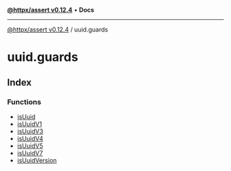 [**@httpx/assert v0.12.4**](../README.md) • **Docs**

***

[@httpx/assert v0.12.4](../README.md) / uuid.guards

# uuid.guards

## Index

### Functions

- [isUuid](functions/isUuid.md)
- [isUuidV1](functions/isUuidV1.md)
- [isUuidV3](functions/isUuidV3.md)
- [isUuidV4](functions/isUuidV4.md)
- [isUuidV5](functions/isUuidV5.md)
- [isUuidV7](functions/isUuidV7.md)
- [isUuidVersion](functions/isUuidVersion.md)
